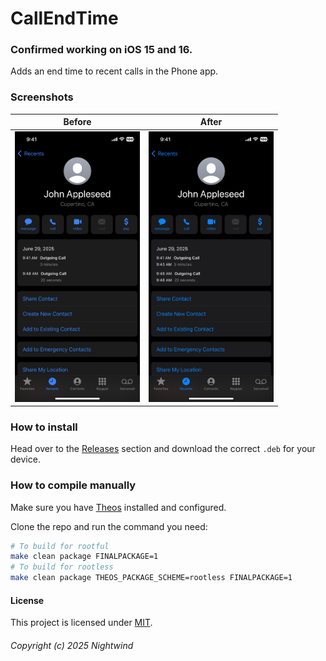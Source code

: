# CallEndTime
### Confirmed working on iOS 15 and 16.
Adds an end time to recent calls in the Phone app.

### Screenshots
Before | After
:-------------------------:|:-------------------------:
<img width="200" src="Images/Before.PNG">  |  <img width="200" src="Images/After.png">

### How to install
Head over to the [Releases](https://github.com/NightwindDev/CallEndTime/releases) section and download the correct `.deb` for your device.

### How to compile manually
Make sure you have [Theos](https://github.com/theos/theos) installed and configured.

Clone the repo and run the command you need:
```bash
# To build for rootful
make clean package FINALPACKAGE=1
# To build for rootless
make clean package THEOS_PACKAGE_SCHEME=rootless FINALPACKAGE=1
```

#### License
This project is licensed under [MIT](LICENSE).

###### Copyright (c) 2025 Nightwind